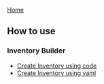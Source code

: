 [Home](https://github.com/LucFr1746/LLibrary/wiki)

## How to use

### Inventory Builder
* [Create Inventory using code](https://github.com/LucFr1746/LLibrary/wiki/Create-Inventory-Using-Code)
* [Create Inventory using yaml](https://github.com/LucFr1746/LLibrary/wiki/Create-Inventory-Using-Yaml)